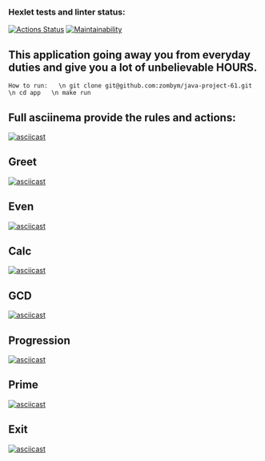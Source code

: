 ### Hexlet tests and linter status:
[![Actions Status](https://github.com/zombym/java-project-61/workflows/hexlet-check/badge.svg)](https://github.com/zombym/java-project-61/actions)
[![Maintainability](https://api.codeclimate.com/v1/badges/5f81db24a8522414aa51/maintainability)](https://codeclimate.com/github/zombym/java-project-61/maintainability)


## This application going away you from everyday duties and give you a lot of unbelievable HOURS.

`How to run:   \n
git clone git@github.com:zombym/java-project-61.git   \n
cd app   \n
make run`

## Full asciinema provide the rules and actions:   
[![asciicast](https://asciinema.org/a/0dX7TAFlsDzDUBqo5HmwxhSLo.svg)](https://asciinema.org/a/0dX7TAFlsDzDUBqo5HmwxhSLo)  
## Greet
[![asciicast](https://asciinema.org/a/MYVAvHgLgBYVqIUCcYEieqEzf.svg)](https://asciinema.org/a/MYVAvHgLgBYVqIUCcYEieqEzf) 
## Even
[![asciicast](https://asciinema.org/a/lf0nZkEYbB0yhABs0fAU39KDe.svg)](https://asciinema.org/a/lf0nZkEYbB0yhABs0fAU39KDe)
## Calc
[![asciicast](https://asciinema.org/a/sykJNYeq9oZNdE1xHXrofBOKN.svg)](https://asciinema.org/a/sykJNYeq9oZNdE1xHXrofBOKN)
## GCD
[![asciicast](https://asciinema.org/a/GFpfHWiI6Fse04k6BiBV62Rm2.svg)](https://asciinema.org/a/GFpfHWiI6Fse04k6BiBV62Rm2)
## Progression
[![asciicast](https://asciinema.org/a/nMXzCMDihYxxINAd6xt5l80R5.svg)](https://asciinema.org/a/nMXzCMDihYxxINAd6xt5l80R5)
## Prime
[![asciicast](https://asciinema.org/a/rTqWCuv3fug8zfaV6trxbSgqp.svg)](https://asciinema.org/a/rTqWCuv3fug8zfaV6trxbSgqp)
## Exit
[![asciicast](https://asciinema.org/a/weh53c3kWeX8yzjhUTgs6sLk9.svg)](https://asciinema.org/a/weh53c3kWeX8yzjhUTgs6sLk9)